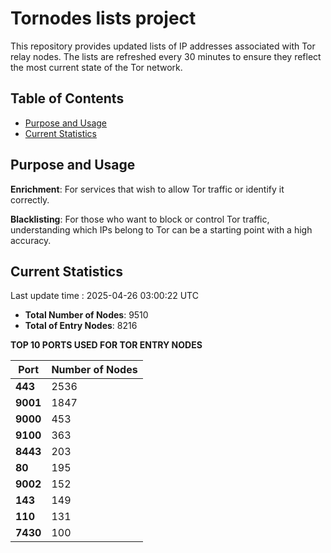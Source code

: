 # Tornodes lists project

This repository provides updated lists of IP addresses associated with Tor relay nodes. The lists are refreshed every 30 minutes to ensure they reflect the most current state of the Tor network.

## Table of Contents

- [Purpose and Usage](#purpose-and-usage)
- [Current Statistics](#current-statistics)


## Purpose and Usage

**Enrichment**: For services that wish to allow Tor traffic or identify it correctly.

**Blacklisting**: For those who want to block or control Tor traffic, understanding which IPs belong to Tor can be a starting point with a high accuracy.

## Current Statistics

Last update time : 2025-04-26 03:00:22 UTC

- **Total Number of Nodes**: 9510
- **Total of Entry Nodes**: 8216

**TOP 10 PORTS USED FOR TOR ENTRY NODES**

| **Port** | **Number of Nodes** |
|------|-----------------|
| **443**   | 2536  |
| **9001**   | 1847  |
| **9000**   | 453  |
| **9100**   | 363  |
| **8443**   | 203  |
| **80**   | 195  |
| **9002**   | 152  |
| **143**   | 149  |
| **110**   | 131  |
| **7430**   | 100  |

